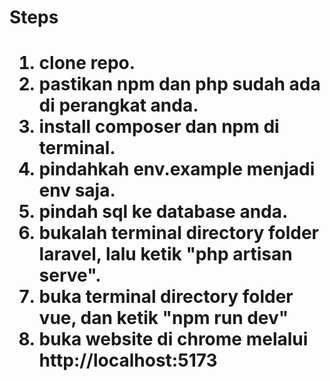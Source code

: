 <h1> Steps <h1>
  
1. clone repo.
2. pastikan npm dan php sudah ada di perangkat anda.
3. install composer dan npm di terminal.
4. pindahkah env.example menjadi env saja.
5. pindah sql ke database anda.
6. bukalah terminal directory folder laravel, lalu ketik "php artisan serve".
7. buka terminal directory folder vue, dan ketik "npm run dev"
8. buka website di chrome melalui http://localhost:5173

